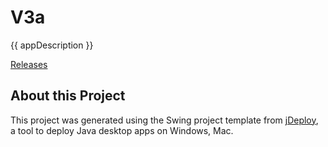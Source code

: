 # V3a

{{ appDescription }}

[Releases](https://github.com/app3in1/v3a/releases)

## About this Project

This project was generated using the Swing project template from [jDeploy](https://www.jdeploy.com), a tool to deploy Java desktop apps on Windows, Mac.